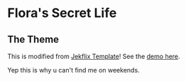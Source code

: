 # Flora's Secret Life

## The Theme

This is modified from [Jekflix Template](https://github.com/thiagorossener/jekflix-template#v200)! See the [demo here](https://jekflix.rossener.com/).

Yep this is why u can't find me on weekends.  
